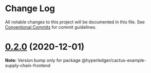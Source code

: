 # Change Log

All notable changes to this project will be documented in this file.
See [Conventional Commits](https://conventionalcommits.org) for commit guidelines.

# [0.2.0](https://github.com/hyperledger/cactus/compare/v0.1.0...v0.2.0) (2020-12-01)

**Note:** Version bump only for package @hyperledger/cactus-example-supply-chain-frontend
